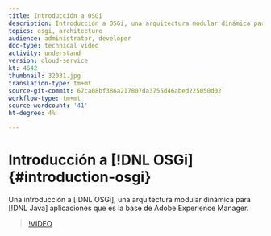 ```yaml
---
title: Introducción a OSGi
description: Introducción a OSGi, una arquitectura modular dinámica para aplicaciones Java que es la base de Adobe Experience Manager.
topics: osgi, architecture
audience: administrator, developer
doc-type: technical video
activity: understand
version: cloud-service
kt: 4642
thumbnail: 32031.jpg
translation-type: tm+mt
source-git-commit: 67ca08bf386a217807da3755d46abed225050d02
workflow-type: tm+mt
source-wordcount: '41'
ht-degree: 4%

---
```



# Introducción a [!DNL OSGi] {#introduction-osgi}

Una introducción a [!DNL OSGi], una arquitectura modular dinámica para [!DNL Java] aplicaciones que es la base de Adobe Experience Manager.

>[!VIDEO](https://video.tv.adobe.com/v/32031/?quality=12&learn=on)